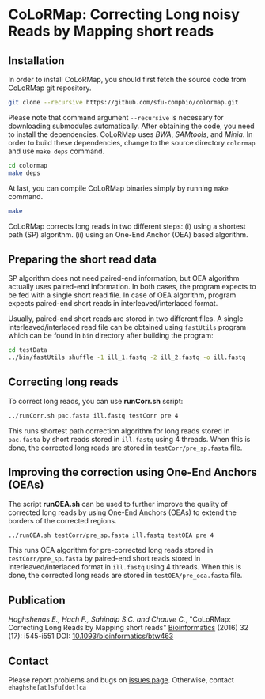 # CoLoRMap: Correcting Long noisy Reads by Mapping short reads

## Installation
In order to install CoLoRMap, you should first fetch the source code from CoLoRMap git repository.

```bash
git clone --recursive https://github.com/sfu-compbio/colormap.git
```

Please note that command argument `--recursive` is necessary for downloading submodules automatically. After obtaining the code, you need to install the dependencies. CoLoRMap uses *BWA*, *SAMtools*, and *Minia*. In order to build these dependencies, change to the source directory `colormap` and use `make deps` command.

```bash
cd colormap
make deps
```

At last, you can compile CoLoRMap binaries simply by running `make` command.

```bash
make
```

CoLoRMap corrects long reads in two different steps: (i) using a shortest path (SP) algorithm. (ii) using an One-End Anchor (OEA) based algorithm. 

## Preparing the short read data
SP algorithm does not need paired-end information, but OEA algorithm actually uses paired-end information. In both cases, the program expects to be fed with a single short read file. In case of OEA algorithm, program expects paired-end short reads in interleaved/interlaced format. 

Usually, paired-end short reads are stored in two different files. A single interleaved/interlaced read file can be obtained using `fastUtils` program which can be found in `bin` directory after building the program:

```bash
cd testData
../bin/fastUtils shuffle -1 ill_1.fastq -2 ill_2.fastq -o ill.fastq
```

## Correcting long reads
To correct long reads, you can use **runCorr.sh** script:

```bash
../runCorr.sh pac.fasta ill.fastq testCorr pre 4
```
This runs shortest path correction algorithm for long reads stored in `pac.fasta` by short reads stored in `ill.fastq` using 4 threads. When this is done, the corrected long reads are stored in `testCorr/pre_sp.fasta` file.

## Improving the correction using One-End Anchors (OEAs) ##
The script **runOEA.sh** can be used to further improve the quality of corrected long reads by using One-End Anchors (OEAs) to extend the borders of the corrected regions.
```bash
../runOEA.sh testCorr/pre_sp.fasta ill.fastq testOEA pre 4
```
This runs OEA algorithm for pre-corrected long reads stored in `testCorr/pre_sp.fasta` by paired-end short reads stored in interleaved/interlaced format in `ill.fastq` using 4 threads. When this is done, the corrected long reads are stored in `testOEA/pre_oea.fasta` file.

## Publication
*Haghshenas E., Hach F., Sahinalp S.C. and Chauve C.*, "CoLoRMap: Correcting Long Reads by Mapping short reads" [Bioinformatics](http://bioinformatics.oxfordjournals.org/content/32/17/i545.short) (2016) 32 (17): i545-i551
DOI: [10.1093/bioinformatics/btw463](http://dx.doi.org/10.1093/bioinformatics/btw463)

## Contact
Please report problems and bugs on [issues page](https://github.com/sfu-compbio/colormap/issues). Otherwise, contact `ehaghshe[at]sfu[dot]ca`
